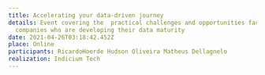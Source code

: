 ```yaml
---
title: Accelerating your data-driven journey
details: Event covering the  practical challenges and opportunities faced by
  companies who are developing their data maturity
date: 2021-04-26T03:18:42.452Z
place: Online
participants: RicardoHoerde Hudson Oliveira Matheus Dellagnelo
realization: Indicium Tech
---
```

